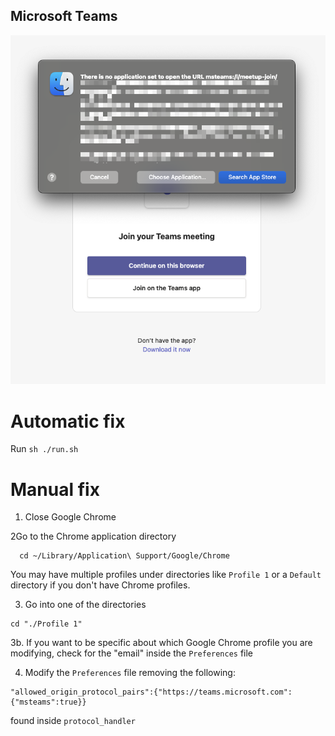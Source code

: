 ## Microsoft Teams

![Image of Teams meeting missing the Teams application](assets/teams-missing-application.png)

# Automatic fix

Run `sh ./run.sh`

# Manual fix

1. Close Google Chrome

2Go to the Chrome application directory

```shell
  cd ~/Library/Application\ Support/Google/Chrome
```

You may have multiple profiles under directories like `Profile 1` or a `Default` directory if you don't have Chrome profiles.

3. Go into one of the directories

```shell
cd "./Profile 1"
```

3b. If you want to be specific about which Google Chrome profile you are modifying, check for the "email" inside the `Preferences` file

4. Modify the `Preferences` file removing the following:

```
"allowed_origin_protocol_pairs":{"https://teams.microsoft.com":{"msteams":true}}
```

found inside `protocol_handler`




